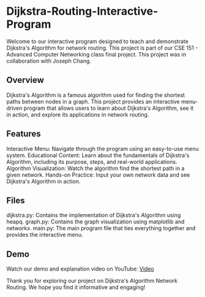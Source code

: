 # Dijkstra-Routing-Interactive-Program

Welcome to our interactive program designed to teach and demonstrate Dijkstra's Algorithm for network routing. This project is part of our CSE 151 - Advanced Computer Networking class final project. This project was in collaboration with Joseph Chang. 

## Overview
Dijkstra's Algorithm is a famous algorithm used for finding the shortest paths between nodes in a graph. This project provides an interactive menu-driven program that allows users to learn about Dijkstra's Algorithm, see it in action, and explore its applications in network routing.

## Features
Interactive Menu: Navigate through the program using an easy-to-use menu system.
Educational Content: Learn about the fundamentals of Dijkstra's Algorithm, including its purpose, steps, and real-world applications.
Algorithm Visualization: Watch the algorithm find the shortest path in a given network.
Hands-on Practice: Input your own network data and see Dijkstra's Algorithm in action.

## Files
dijkstra.py: Contains the implementation of Dijkstra's Algorithm using heapq.
graph.py: Contains the graph visualization using matplotlib and networkx.
main.py: The main program file that ties everything together and provides the interactive menu.

## Demo
Watch our demo and explanation video on YouTube:
[Video](https://youtu.be/RyGmdI6aqzI)


Thank you for exploring our project on Dijkstra's Algorithm Network Routing. We hope you find it informative and engaging!

